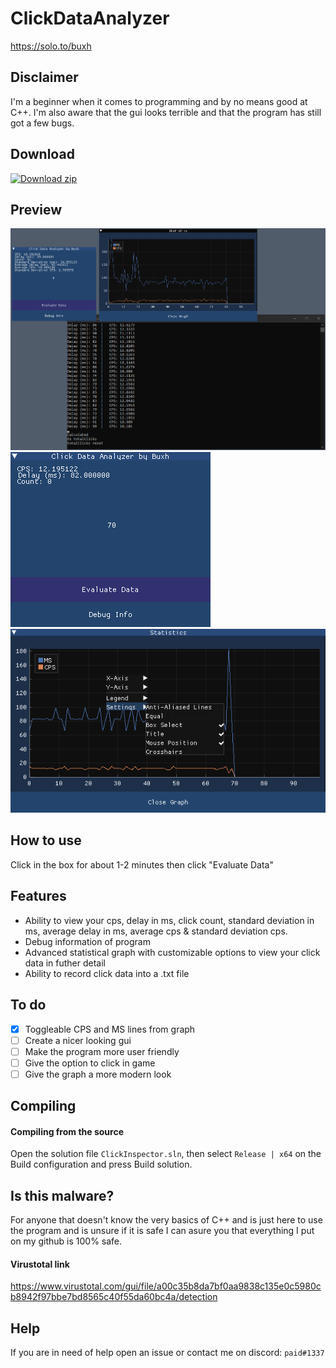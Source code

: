 # ClickDataAnalyzer
https://solo.to/buxh

## Disclaimer
I'm a beginner when it comes to programming and by no means good at C++. I'm also aware that the gui looks terrible and that the program has still got a few bugs.

## Download
<!-- BEGIN LATEST DOWNLOAD BUTTON -->
[![Download zip](https://custom-icon-badges.herokuapp.com/badge/-Download-blue?style=for-the-badge&logo=download&logoColor=white "Download zip")](https://github.com/buxh/ClickDataAnalyzer/releases/download/minecraft/analyze.exe)
<!-- END LATEST DOWNLOAD BUTTON -->


## Preview
![](images/3.png)
![](images/1.png)
![](images/2.png)


## How to use
Click in the box for about 1-2 minutes then click "Evaluate Data"

## Features
- Ability to view your cps, delay in ms, click count, standard deviation in ms, average delay in ms, average cps & standard deviation cps.
- Debug information of program
- Advanced statistical graph with customizable options to view your click data in futher detail
- Ability to record click data into a .txt file

## To do
- [x] Toggleable CPS and MS lines from graph
- [ ] Create a nicer looking gui
- [ ] Make the program more user friendly
- [ ] Give the option to click in game
- [ ] Give the graph a more modern look

## Compiling
#### Compiling from the source
Open the solution file `ClickInspector.sln`, then select `Release | x64` on the Build configuration and press Build solution.

## Is this malware?
For anyone that doesn't know the very basics of C++ and is just here to use the program and is unsure if it is safe I can asure you that everything I put on my github is 100% safe. 
#### Virustotal link
https://www.virustotal.com/gui/file/a00c35b8da7bf0aa9838c135e0c5980cb8942f97bbe7bd8565c40f55da60bc4a/detection

## Help
If you are in need of help open an issue or contact me on discord: `paid#1337`
